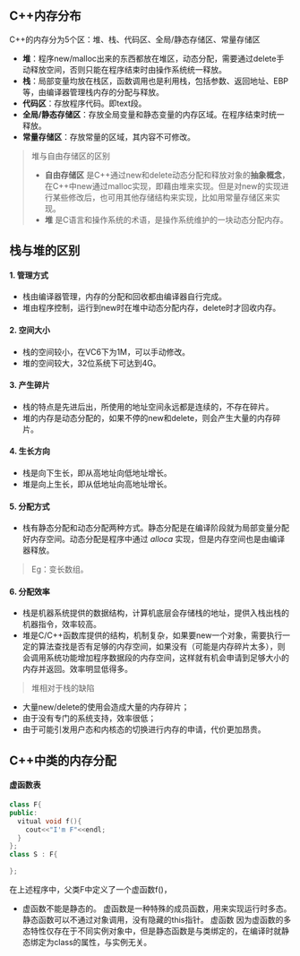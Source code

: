 ## C++内存分布
C++的内存分为5个区：堆、栈、代码区、全局/静态存储区、常量存储区
* **堆**：程序new/malloc出来的东西都放在堆区，动态分配，需要通过delete手动释放空间，否则只能在程序结束时由操作系统统一释放。
* **栈**：局部变量均放在栈区，函数调用也是利用栈，包括参数、返回地址、EBP等，由编译器管理栈内存的分配与释放。
* **代码区**：存放程序代码。即text段。
* **全局/静态存储区**：存放全局变量和静态变量的内存区域。在程序结束时统一释放。
* **常量存储区**：存放常量的区域，其内容不可修改。
>堆与自由存储区的区别
>* **自由存储区** 是C++通过new和delete动态分配和释放对象的**抽象概念**，在C++中new通过malloc实现，即藉由堆来实现。但是对new的实现进行某些修改后，也可用其他存储结构来实现，比如用常量存储区来实现。   
>* **堆** 是C语言和操作系统的术语，是操作系统维护的一块动态分配内存。

## 栈与堆的区别
#### 1. 管理方式
* 栈由编译器管理，内存的分配和回收都由编译器自行完成。
* 堆由程序控制，运行到new时在堆中动态分配内存，delete时才回收内存。
#### 2. 空间大小
* 栈的空间较小，在VC6下为1M，可以手动修改。
* 堆的空间较大，32位系统下可达到4G。
#### 3. 产生碎片
* 栈的特点是先进后出，所使用的地址空间永远都是连续的，不存在碎片。
* 堆的内存是动态分配的，如果不停的new和delete，则会产生大量的内存碎片。
#### 4. 生长方向
* 栈是向下生长，即从高地址向低地址增长。
* 堆是向上生长，即从低地址向高地址增长。
#### 5. 分配方式
* 栈有静态分配和动态分配两种方式。静态分配是在编译阶段就为局部变量分配好内存空间。动态分配是程序中通过 *alloca* 实现，但是内存空间也是由编译器释放。
>Eg：变长数组。

#### 6. 分配效率
* 栈是机器系统提供的数据结构，计算机底层会存储栈的地址，提供入栈出栈的机器指令，效率较高。
* 堆是C/C++函数库提供的结构，机制复杂，如果要new一个对象，需要执行一定的算法查找是否有足够的内存空间，如果没有（可能是内存碎片太多），则会调用系统功能增加程序数据段的内存空间，这样就有机会申请到足够大小的内存并返回。效率明显低得多。

>堆相对于栈的缺陷
* 大量new/delete的使用会造成大量的内存碎片；
* 由于没有专门的系统支持，效率很低；
* 由于可能引发用户态和内核态的切换进行内存的申请，代价更加昂贵。

## C++中类的内存分配
#### 虚函数表
```C++
class F{
public:
  vitual void f(){
    cout<<"I'm F"<<endl;
  }
};
class S : F{
  
};
```
在上述程序中，父类F中定义了一个虚函数f()，
* 虚函数不能是静态的。
虚函数是一种特殊的成员函数，用来实现运行时多态。
静态函数可以不通过对象调用，没有隐藏的this指针。
虚函数
因为虚函数的多态特性仅存在于不同实例对象中，但是静态函数是与类绑定的，在编译时就静态绑定为class的属性，与实例无关。
